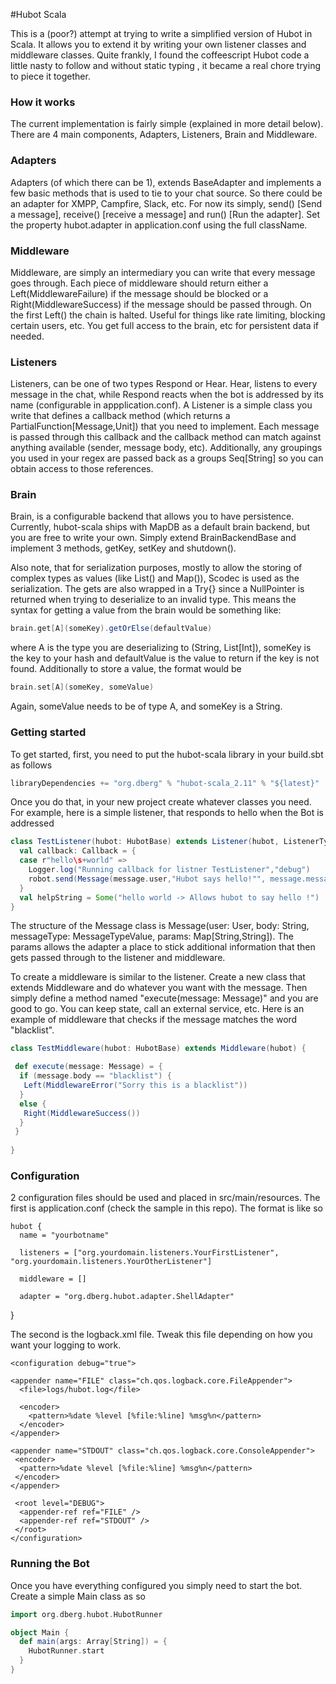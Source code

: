 #Hubot Scala

This is a (poor?) attempt at trying to write a simplified version of Hubot in Scala.  It allows you to extend it by writing your own listener classes and middleware classes.  Quite frankly, I found the coffeescript Hubot code a little nasty to follow and without static typing , it became a real chore trying to piece it together.

### How it works 

The current implementation is fairly simple (explained in more detail below).  There are 4 main components, Adapters, Listeners, Brain and Middleware.

### Adapters 
Adapters (of which there can be 1), extends BaseAdapter and implements a few basic methods that is used to tie to your chat source.  So there could be an adapter for XMPP, Campfire, Slack, etc.  For now its simply, send() [Send a message], receive() [receive a message] and run() [Run the adapter].  Set the property hubot.adapter in application.conf using the full className.

### Middleware 
Middleware, are simply an intermediary you can write that every message goes through.  Each piece of middleware should return either a Left(MiddlewareFailure) if the message should be blocked or a Right(MiddlewareSuccess) if the message should be passed through.  On the first Left() the chain is halted.  Useful for things like rate limiting, blocking certain users, etc.  You get full access to the brain, etc for persistent data if needed.

### Listeners
Listeners, can be one of two types Respond or Hear.  Hear, listens to every message in the chat, while Respond reacts when the bot is addressed by its name (configurable in appplication.conf).  A Listener is a simple class you write that defines a callback method (which returns a PartialFunction[Message,Unit]) that you need to implement.  Each message is passed through this callback and the callback method can match against anything available (sender, message body, etc).  Additionally, any groupings you used in your regex are passed back as a groups Seq[String] so you can obtain access to those references.

### Brain
Brain, is a configurable backend that allows you to have persistence.  Currently, hubot-scala ships with MapDB as a default brain backend, but you are free to write your own.  Simply extend BrainBackendBase and implement 3 methods, getKey, setKey and shutdown().  

Also note, that for serialization purposes, mostly to allow the storing of complex types as values (like List() and Map()), Scodec is used as the serialization.  The gets are also wrapped in a Try{} since a NullPointer is returned when trying to deserialize to an invalid type.  This means the syntax for getting a value from the brain would be something like:

```scala
brain.get[A](someKey).getOrElse(defaultValue)
```
	
where A is the type you are deserializing to (String, List[Int]), someKey is the key to your hash and defaultValue is the value to return if the key is not found.  Additionally to store a value, the format would be 

```scala
brain.set[A](someKey, someValue)
```

Again, someValue needs to be of type A, and someKey is a String.

### Getting started 

To get started, first, you need to put the hubot-scala library in your build.sbt as follows

```scala
libraryDependencies += "org.dberg" % "hubot-scala_2.11" % "${latest}"
```
        
        
Once you do that, in your new project create whatever classes you need.  For example, here is a simple listener, that responds to hello when the Bot is addressed

```scala
class TestListener(hubot: HubotBase) extends Listener(hubot, ListenerType.Respond) {
  val callback: Callback = {
  case r"hello\s+world" =>
    Logger.log("Running callback for listner TestListener","debug")
    robot.send(Message(message.user,"Hubot says hello!"", message.messageType))
  }
  val helpString = Some("hello world -> Allows hubot to say hello !")
}
```

The structure of the Message class is Message(user: User, body: String, messageType: MessageTypeValue, params: Map[String,String]).  The params allows the adapter a place to stick additional information that then gets passed through to the listener and middleware.

To create a middleware is similar to the listener.  Create a new class that extends Middleware and do whatever you want with the message.  Then simply define a method named "execute(message: Message)" and you are good to go.  You can keep state, call an external service, etc.  Here is an example of middleware that checks if the message matches the word "blacklist".

```scala
class TestMiddleware(hubot: HubotBase) extends Middleware(hubot) {

 def execute(message: Message) = {
  if (message.body == "blacklist") {
   Left(MiddlewareError("Sorry this is a blacklist"))
  }
  else {
   Right(MiddlewareSuccess())
  }
 }
 
}
```

### Configuration

2 configuration files should be used and placed in src/main/resources.  The first is application.conf (check the sample in this repo). The format is like so 

    hubot {
      name = "yourbotname"

      listeners = ["org.yourdomain.listeners.YourFirstListener",   "org.yourdomain.listeners.YourOtherListener"]

      middleware = []

      adapter = "org.dberg.hubot.adapter.ShellAdapter"
}    

The second is the logback.xml file.  Tweak this file depending on how you want your logging to work.

    <configuration debug="true">

    <appender name="FILE" class="ch.qos.logback.core.FileAppender">
      <file>logs/hubot.log</file>

      <encoder>
        <pattern>%date %level [%file:%line] %msg%n</pattern>
      </encoder>
    </appender>

    <appender name="STDOUT" class="ch.qos.logback.core.ConsoleAppender">
     <encoder>
      <pattern>%date %level [%file:%line] %msg%n</pattern>
     </encoder>
    </appender>

     <root level="DEBUG">
      <appender-ref ref="FILE" />
      <appender-ref ref="STDOUT" />
     </root>
    </configuration>


### Running the Bot 

 Once you have everything configured you simply need to start the bot.  Create a simple Main class as so 
 
```scala
import org.dberg.hubot.HubotRunner

object Main {
  def main(args: Array[String]) = {
    HubotRunner.start
  }
}
```

